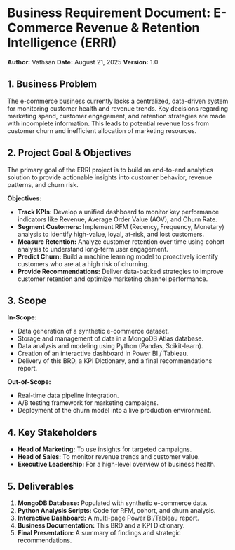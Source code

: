 # Business Requirement Document: E-Commerce Revenue & Retention Intelligence (ERRI)

**Author:** Vathsan
**Date:** August 21, 2025
**Version:** 1.0

## 1. Business Problem
The e-commerce business currently lacks a centralized, data-driven system for monitoring customer health and revenue trends. Key decisions regarding marketing spend, customer engagement, and retention strategies are made with incomplete information. This leads to potential revenue loss from customer churn and inefficient allocation of marketing resources.

## 2. Project Goal & Objectives
The primary goal of the ERRI project is to build an end-to-end analytics solution to provide actionable insights into customer behavior, revenue patterns, and churn risk.

**Objectives:**
- **Track KPIs:** Develop a unified dashboard to monitor key performance indicators like Revenue, Average Order Value (AOV), and Churn Rate.
- **Segment Customers:** Implement RFM (Recency, Frequency, Monetary) analysis to identify high-value, loyal, at-risk, and lost customers.
- **Measure Retention:** Analyze customer retention over time using cohort analysis to understand long-term user engagement.
- **Predict Churn:** Build a machine learning model to proactively identify customers who are at a high risk of churning.
- **Provide Recommendations:** Deliver data-backed strategies to improve customer retention and optimize marketing channel performance.

## 3. Scope
**In-Scope:**
- Data generation of a synthetic e-commerce dataset.
- Storage and management of data in a MongoDB Atlas database.
- Data analysis and modeling using Python (Pandas, Scikit-learn).
- Creation of an interactive dashboard in Power BI / Tableau.
- Delivery of this BRD, a KPI Dictionary, and a final recommendations report.

**Out-of-Scope:**
- Real-time data pipeline integration.
- A/B testing framework for marketing campaigns.
- Deployment of the churn model into a live production environment.

## 4. Key Stakeholders
- **Head of Marketing:** To use insights for targeted campaigns.
- **Head of Sales:** To monitor revenue trends and customer value.
- **Executive Leadership:** For a high-level overview of business health.

## 5. Deliverables
1. **MongoDB Database:** Populated with synthetic e-commerce data.
2. **Python Analysis Scripts:** Code for RFM, cohort, and churn analysis.
3. **Interactive Dashboard:** A multi-page Power BI/Tableau report.
4. **Business Documentation:** This BRD and a KPI Dictionary.
5. **Final Presentation:** A summary of findings and strategic recommendations.